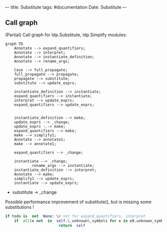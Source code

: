 –-
title: Substitute
tags: #documentation
Date: Substitute
–-

## Call graph
(Partial) Call graph for Idp.Substitute, Idp.Simplify modules:

```mermaid
graph TD
    Annotate --> expand_quantifiers;
    Annotate --> interpret;
    Annotate --> instantiate_definition;
    Annotate --> rename_args;
    
    Case --> full_propagate;
    full_propagate --> propagate;
    propagate --> substitute;
    substitute --> update_exprs;
    
    instantiate_definition --> instantiate;
    expand_quantifiers --> instantiate;
    interpret --> update_exprs;
    expand_quantifiers --> update_exprs;
    
    
    instantiate_definition --> make;
    update_exprs --> _change;
    update_exprs -.-> make;
    expand_quantifiers --> make;
    make --> simplify1;
    Annotate --> annotate1;
    make --> annotate1;
    
    expand_quantifiers --> _change;

    instantiate --> _change;
		    rename_args --> instantiate;
    instantiate_definition --> interpret;
    Annotate --> make;
    simplify1 --> update_exprs;
    instantiate --> update_exprs;

```

+ substitute → \_change


Possible performance improvement of substitute(), but is missing some substitutions !
```py
if todo is  not  None: \# not for expand_quantifiers, interpret
    if  all(e not  in  self.\_unknown\_symbols for e in e0.unknown_symbols()):
				        return  self
```

